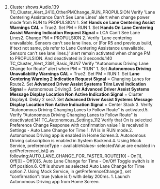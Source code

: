 2. Cluster shows Audio.139 TC_Cluster_Alert_2410_OtherPMChange_RUN_PROPULSION Verify 'Lane Centering Assistance Can't See Lane Lines' alert when change power mode from RUN to PROPULSION 1. Set **Hands on Lane Centering Assist Warnings CAL** = True2. Set PM = RUN 1. Set **Hands On Lane Centering Assist Warning Indication Request Signal** = LCA Can't See Lane Lines2. Change PM = PROPULSION 2. Verify 'Lane centering unavailable. Sensors can't see lane lines. or (For R5 and previous build, if text not same, pls refer to Lane Centering Assistance unavailable. Sensors can't see lane lines.)' alert remain activated when change PM to PROPULSION. And deactivated in 3 seconds.140 TC_Cluster_Alert_2391_Basic_RUN7 Verify "Autonomous Driving Lane Change for Route" alert when PM = "RUN" 1. Set **Autonomous Driving Unavailability Warnings CAL** = True2. Set PM = RUN 1. Set **Lane Centering Warning 2 Indication Request Signal** = Changing Lanes for Route2. Set **Advanced Driver Assist Systems Trim Level Indication Signal** = Autonomous Driving3. Set **Advanced Driver Assist Systems Message Display Location Non Active Indication Signal** = Cluster Display4. Delay 2 sec7. Set **Advanced Driver Assist Systems Message Display Location Non Active Indication Signal** = Center Stack 3. Verify "Autonomous Driving Changing Lanes to Follow Route" is activated.5. Verify "Autonomous Driving Changing Lanes to Follow Route" is deactivated.141 TC_Autonomous_Settings_112 Verify that On is selected Preference Change Response with confirmation value 1 is received in Settings - Auto Lane Change for Time 1. IVI is in RUN mode.2. Autonomous Driving app is enabled in Home Screen.3. Autonomous Driving subscription is enabled in System Backend.4. Using Mock Service, preferenceType - availableValues- selectedValue are enabled in getPreferenceList() as following:AUTO_LANE_CHANGE_FOR_FASTER_ROUTE[10] - On[1], Off[0] – Off[0]5. Auto Lane Change for Time - On/Off Toggle switch is in Off position.6. Off is shown as selected Auto Lane Change for Time option.7. Using Mock Service, in getPreferenceChange(), set "confirmation": true (value is 1) with delay 200ms. 1. Launch Autonomous Driving app from Home Screen.